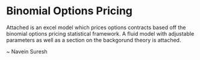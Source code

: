 # Binomial Options Pricing

Attached is an excel model which prices options contracts based off the binomial options pricing statistical framework. A fluid model with adjustable parameters as well as a section on the backgorund theory is attached.

~ Navein Suresh
